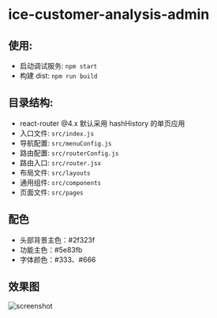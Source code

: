 # ice-customer-analysis-admin

## 使用:

- 启动调试服务: `npm start`
- 构建 dist: `npm run build`

## 目录结构:

- react-router @4.x 默认采用 hashHistory 的单页应用
- 入口文件: `src/index.js`
- 导航配置: `src/menuConfig.js`
- 路由配置: `src/routerConfig.js`
- 路由入口: `src/router.jsx`
- 布局文件: `src/layouts`
- 通用组件: `src/components`
- 页面文件: `src/pages`

## 配色

- 头部背景主色：#2f323f
- 功能主色：#5e83fb
- 字体颜色：#333、#666

## 效果图

![screenshot](https://img.alicdn.com/tfs/TB1V.FZg3TqK1RjSZPhXXXfOFXa-2860-1520.png)
